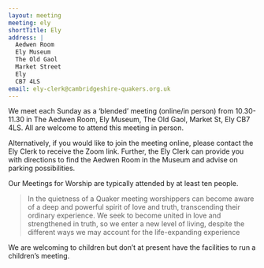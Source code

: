 ```yaml
---
layout: meeting
meeting: ely
shortTitle: Ely
address: |
  Aedwen Room
  Ely Museum
  The Old Gaol
  Market Street
  Ely
  CB7 4LS
email: ely-clerk@cambridgeshire-quakers.org.uk
---
```


We meet each Sunday as a ‘blended’ meeting (online/in person) from 10.30-11.30 in The Aedwen Room, Ely Museum, The Old Gaol, Market St, Ely CB7 4LS.
All are welcome to attend this meeting in person.

Alternatively, if you would like to join the meeting online, please contact the Ely Clerk to receive the Zoom link. 
Further, the Ely Clerk can provide you with directions to find the Aedwen Room in the Museum and advise on parking possibilities.

Our Meetings for Worship are typically attended by at least ten people.

> In the quietness of a Quaker meeting worshippers can become aware of a deep and powerful spirit of love and truth, transcending their ordinary experience.
> We seek to become united in love and strengthened in truth, so we enter a new level of living, despite the different ways we may account for the life-expanding experience

We are welcoming to children but don’t at present have the facilities to run a children’s meeting.
